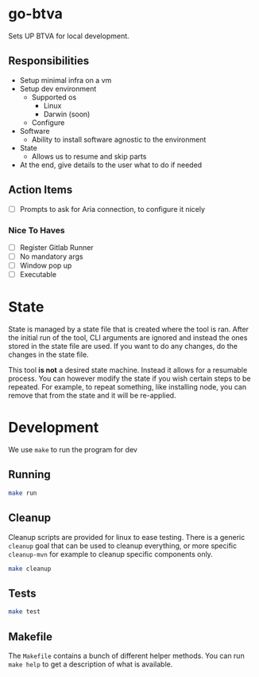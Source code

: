 # go-btva

Sets UP BTVA for local development.

## Responsibilities

- Setup minimal infra on a vm
- Setup dev environment
    - Supported os
        - Linux
        - Darwin (soon)
    - Configure
- Software
    - Ability to install software agnostic to the environment
- State
    - Allows us to resume and skip parts
- At the end, give details to the user what to do if needed

## Action Items

- [ ] Prompts to ask for Aria connection, to configure it nicely

### Nice To Haves

- [ ] Register Gitlab Runner
- [ ] No mandatory args
- [ ] Window pop up
- [ ] Executable

# State

State is managed by a state file that is created where the tool is ran. After the initial run of the tool, CLI arguments are ignored and
instead the ones stored in the state file are used. If you want to do any changes, do the changes in the state file.

This tool **is not** a desired state machine. Instead it allows for a resumable process. You can however modify the state if you wish
certain steps to be repeated. For example, to repeat something, like installing node, you can remove that from the state and it will be
re-applied.

# Development

We use `make` to run the program for dev

## Running

```sh
make run
```

## Cleanup

Cleanup scripts are provided for linux to ease testing. There is a generic `cleanup` goal that can be used to cleanup everything, or more
specific `cleanup-mvn` for example to cleanup specific components only.

```sh
make cleanup
```

## Tests

```sh
make test
```

## Makefile

The `Makefile` contains a bunch of different helper methods. You can run `make help` to get a description of what is available.

